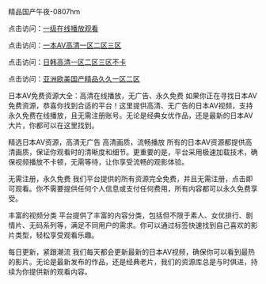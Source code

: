 精品国产午夜-0807hm

点击访问：<a href="https://heiliaozj3tjd.pages.dev">一级在线播放观看</a>

点击访问：<a href="https://heiliaoxwd5i8.pages.dev">一本AV高清一区二区三区</a>

点击访问：<a href="https://heiliaoxwd5i8.pages.dev">日韩高清一区二区三区不卡</a>

点击访问：<a href="https://heiliaoll4qsx.pages.dev">亚洲欧美国产精品久久一区二区</a>

日本AV免费资源大全：高清在线播放，无广告、永久免费
如果你正在寻找日本AV免费资源，恭喜你找到合适的平台！这里提供高清、无广告的日本AV视频，支持永久免费在线播放，且无需注册账号。无论是经典女优作品，还是最新的日本AV大片，你都可以在这里找到。

精选日本AV资源，高清无广告
高清画质，流畅播放
所有的日本AV资源都提供高清画质，保证你观看时的清晰度和细节。更重要的是，平台采用极速加载技术，确保视频播放不卡顿，无需等待，让你享受流畅的观影体验。

无需注册，永久免费
我们平台提供的所有资源完全免费，并且无需注册，点击即可观看。你不需要提供任何个人信息或支付任何费用，所有内容都可以永久免费享受。

丰富的视频分类
平台提供了丰富的内容分类，包括但不限于素人、女优排行、剧情片、无码系列等，满足不同用户的需求。你可以通过标签快速找到自己喜欢的影片类型，轻松享受观看乐趣。

每日更新，紧跟潮流
我们每天都会更新最新的日本AV视频，确保你可以看到最热的影片。无论是最新发布的作品，还是经典老片，我们的资源库总是与时俱进，持续为你提供新的观看内容。
<span style="display:none;">[Canonical link](）</span>
